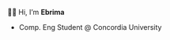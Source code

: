 👋🏾 Hi, I’m **Ebrima**
- Comp. Eng Student @ Concordia University

<!---
ebvjikx/ebvjikx is a ✨ special ✨ repository because its `README.md` (this file) appears on your GitHub profile.
You can click the Preview link to take a look at your changes.
--->
